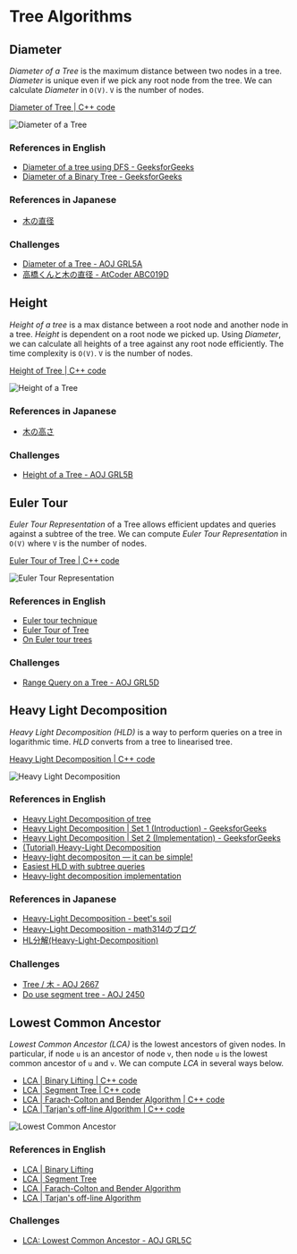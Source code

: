 # Tree Algorithms

## Diameter
*Diameter of a Tree* is the maximum distance between two nodes in a tree.
*Diameter* is unique even if we pick any root node from the tree.
We can calculate *Diameter* in `O(V)`. `V` is the number of nodes.

[Diameter of Tree | C++ code](diameter.hpp)

![Diameter of a Tree](resources/diameter.drawio.svg)

### References in English
- [Diameter of a tree using DFS - GeeksforGeeks](https://www.geeksforgeeks.org/diameter-tree-using-dfs/)
- [Diameter of a Binary Tree - GeeksforGeeks](https://www.geeksforgeeks.org/diameter-of-a-binary-tree/)

### References in Japanese
- [木の直径](http://www.prefield.com/algorithm/graph/tree_diameter.html)

### Challenges
- [Diameter of a Tree - AOJ GRL5A](https://onlinejudge.u-aizu.ac.jp/problems/GRL_5_A)
- [高橋くんと木の直径 - AtCoder ABC019D](https://atcoder.jp/contests/abc019/tasks/abc019_4)

## Height
*Height of a tree* is a max distance between a root node and another node in a tree.
*Height* is dependent on a root node we picked up.
Using *Diameter*, we can calculate all heights of a tree against any root node efficiently. The time complexity is `O(V)`. `V` is the number of nodes.

[Height of Tree | C++ code](height.hpp)

![Height of a Tree](resources/height.drawio.svg)

### References in Japanese
- [木の高さ](http://www.prefield.com/algorithm/graph/tree_height.html)

### Challenges
- [Height of a Tree - AOJ GRL5B](https://onlinejudge.u-aizu.ac.jp/problems/GRL_5_A)


## Euler Tour

*Euler Tour Representation* of a Tree allows efficient updates and queries against a subtree of the tree.
We can compute *Euler Tour Representation* in `O(V)` where `V` is the number of nodes.

[Euler Tour of Tree | C++ code](euler_tour.hpp)

![Euler Tour Representation](resources/euler_tour.drawio.svg)

### References in English
- [Euler tour technique](https://en.wikipedia.org/wiki/Euler_tour_technique)
- [Euler Tour of Tree](https://www.geeksforgeeks.org/euler-tour-tree/)
- [On Euler tour trees](https://codeforces.com/blog/entry/18369)

### Challenges
- [Range Query on a Tree - AOJ GRL5D](https://onlinejudge.u-aizu.ac.jp/problems/GRL_5_D)


## Heavy Light Decomposition
*Heavy Light Decomposition (HLD)* is a way to perform queries on a tree in logarithmic time.
*HLD* converts from a tree to linearised tree.

[Heavy Light Decomposition | C++ code](heavy_light_decomposition.hpp)

![Heavy Light Decomposition](resources/heavy_light_decomposition.drawio.svg)

### References in English

- [Heavy Light Decomposition of tree](https://iq.opengenus.org/heavy-light-decomposition/)
- [Heavy Light Decomposition | Set 1 (Introduction) - GeeksforGeeks](https://www.geeksforgeeks.org/heavy-light-decomposition-set-1-introduction/)
- [Heavy Light Decomposition | Set 2 (Implementation) - GeeksforGeeks](https://www.geeksforgeeks.org/heavy-light-decomposition-set-2-implementation/)
- [(Tutorial) Heavy-Light Decomposition](https://discuss.codechef.com/t/tutorial-heavy-light-decomposition/69423)
- [Heavy-light decompositon — it can be simple!](https://codeforces.com/blog/entry/12239)
- [Easiest HLD with subtree queries](https://codeforces.com/blog/entry/53170)
- [Heavy-light decomposition implementation](https://codeforces.com/blog/entry/22072)

### References in Japanese
- [Heavy-Light Decomposition - beet's soil](https://beet-aizu.hatenablog.com/entry/2017/12/12/235950)
- [Heavy-Light Decomposition - math314のブログ](https://math314.hateblo.jp/entry/2014/06/24/220107)
- [HL分解(Heavy-Light-Decomposition)](https://ei1333.github.io/luzhiled/snippets/tree/heavy-light-decomposition.html)

### Challenges
- [Tree / 木 - AOJ 2667](https://onlinejudge.u-aizu.ac.jp/problems/2667)
- [Do use segment tree - AOJ 2450](https://onlinejudge.u-aizu.ac.jp/problems/2450)


## Lowest Common Ancestor
*Lowest Common Ancestor (LCA)* is the lowest ancestors of given nodes.
In particular, if node `u` is an ancestor of node `v`, then node `u` is the lowest common ancestor of `u` and `v`.
We can compute *LCA* in several ways below.

- [LCA | Binary Lifting | C++ code](lca/lca_binary_lifting.hpp)
- [LCA | Segment Tree | C++ code](lca/lca_segment_tree.hpp)
- [LCA | Farach-Colton and Bender Algorithm | C++ code](lca/lca_farach_colton_bender.hpp)
- [LCA | Tarjan's off-line Algorithm | C++ code](lca/lca_tarjan.hpp)

![Lowest Common Ancestor](resources/lca.drawio.svg)

### References in English
- [LCA | Binary Lifting](https://cp-algorithms.com/graph/lca_binary_lifting.html)
- [LCA | Segment Tree](https://cp-algorithms.com/graph/lca.html)
- [LCA | Farach-Colton and Bender Algorithm](https://cp-algorithms.com/graph/lca_farachcoltonbender.html)
- [LCA | Tarjan's off-line Algorithm](https://cp-algorithms.com/graph/lca_tarjan.html)

### Challenges
- [LCA: Lowest Common Ancestor - AOJ GRL5C](https://onlinejudge.u-aizu.ac.jp/problems/GRL_5_C)